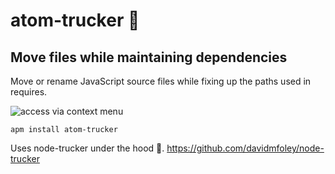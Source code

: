 # atom-trucker 🚚

## Move files while maintaining dependencies

Move or rename JavaScript source files while fixing up the paths used in requires.

![access via context menu]("./screenshot.png")

`apm install atom-trucker`

Uses node-trucker under the hood 🚚. https://github.com/davidmfoley/node-trucker
